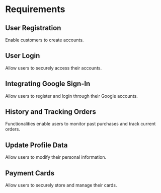 # Requirements

## User Registration

Enable customers to create accounts.

## User Login

Allow users to securely access their accounts.

## Integrating Google Sign-In

Allow users to register and login through their Google accounts.

## History and Tracking Orders

Functionalities enable users to monitor past purchases and track current orders.

## Update Profile Data

Allow users to modify their personal information.

## Payment Cards

Allow users to securely store and manage their cards.
